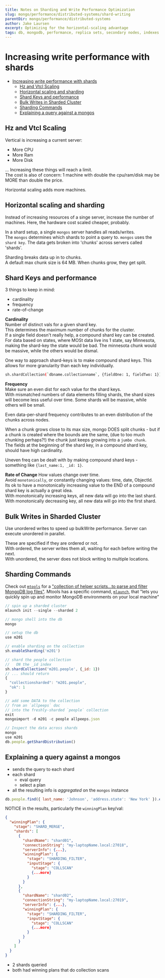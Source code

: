 ```yaml
---
title: Notes on Sharding and Write Performance Optimization
slug: mongo/performance/distributed-systems/shard-writing
parentDir: mongo/performance/distributed-systems
author: Jake Laursen
excerpt: Optimizing for the horizontal-scaling advantage
tags: db, mongodb, performance, replica sets, secondary nodes, indexes
---
```


# Increasing write performance with shards

- [Increasing write performance with shards](#increasing-write-performance-with-shards)
  - [Hz and Vtcl Scaling](#hz-and-vtcl-scaling)
  - [Horizontal scaling and sharding](#horizontal-scaling-and-sharding)
  - [Shard Keys and performance](#shard-keys-and-performance)
  - [Bulk Writes in Sharded Cluster](#bulk-writes-in-sharded-cluster)
  - [Sharding Commands](#sharding-commands)
  - [Explaining a query against a mongos](#explaining-a-query-against-a-mongos)

## Hz and Vtcl Scaling

Vertical is increasing a current server:

- More CPU
- More Ram
- More Disk

... Increasing these things will reach a limit.  
 The cost is also of concern: 1 machine with double the cpu/ram/disk may be MORE than double the price.

Horizontal scaling adds more machines.

## Horizontal scaling and sharding

Instead of increasing resources of a singe server, increase the number of machines. Here, the hardware cost scaled cheaper, probably.

In a shard setup, a single `mongos` server handles all reads/writes.  
The `mongos` determines which shards to point a query to. `mongos` uses the `shard key`. The data gets broken into 'chunks' across servers called 'shards'.

Sharding breaks data up in to chunks.  
A default max chunk size is 64 MB. When chunks grow, they get split.

## Shard Keys and performance

3 things to keep in mind:

- cardinality
- frequency
- rate-of-change

**Cardinality**  
 Number of distinct vals for a given shard key.  
 This determines the maximum number of chunks for the cluster.  
 If a single field doesn't really help, a compound shard key can be created.  
 For data based on states, where MOSt data live ins 1 state, say Minnesota, making the shard-key the state would be bad. The minnesota chunk would be massive, while the others would be dismal.

One way to approach shard-keys is to make compound shard keys. This allows for more granularity than each key individually.

```bash
sh.shardCollection(`dbname.collectionname`, {fieldOne: 1, fieldTwo: 1})
```

**Frequency**  
Make sure an even dist for each value for the shard keys.  
With mismatched numbers of data elements filling shards, the shard sizes will become less useful over time. Some shards will be massive, while others will be small.

Even data-per-shard frequency contributes to an even distribution of the chunks across nodes.

When a chunk grows close to its max size, mongo DOES split chunks - but if a chunk is created where the bounds are the same, (due to too much chunking perhaps?!) the chunk just keeps growing into a `jumbo chunk`.  
The fields at the beginning of the shard key, in a compound shard key, should have high cardinality.

Uneven freq can be dealt with by making compound shard keys - something like `{last_name:1, _id: 1}`.

**Rate of Change**
How values change over time.  
Avoid `monotonically`, or constantly changing values: time, date, ObjectId.  
Its ok to have a monotonically increasing value to the END of a compound shard key is actually a great idea.  
With monotonically increasing keys, all new data will go into the last shard.  
With monotonically decreasing key, all new data will go into the first shard.

## Bulk Writes in Sharded Cluster

Use unordered writes to speed up bulkWrite performance.
Server can execute unordered in parallel.

These are specified if they are ordered or not.  
With ordered, the server writes them all, waiting for each before writing the next.  
With unordered, the server does not block writing to multiple locations.

## Sharding Commands

Check out [`mtools`](https://github.com/rueckstiess/mtools) for a ["collection of helper scripts...to parse and filter MongoDB log files"](https://www.mongodb.com/blog/post/introducing-mtools). Mtools has a specific command, [`mlaunch`](http://blog.rueckstiess.com/mtools/mlaunch.html), that "lets you quickly spin up and monitor MongoDB environments on your local machine"

```js
// spin up a sharded cluster
mlaunch init --single --sharded 2

// mongo shell into the db
mongo

// setup the db
use m201

// enable sharding on the collection
sh.enableSharding('m201')

// shard the people collection
//   ON the _id index
sh.shardCollection('m201.people', {_id: 1})
// ... should return
{
  "collectionsharded": "m201.people",
  "ok": 1
}

// add some DATA to the collection
// from an `allpeeps` doc
// into the freshly-sharded `people` collection
exit
mongoimport -d m201 -c people allpeeps.json

// Inspect the data across shards
mongo
use m201
db.people.getShardDistribution()
```

## Explaining a query against a mongos

- sends the query to each shard
- each shard
  - eval query
  - select a plan
- all the resulting info is _aggregated_ on the `mongos` instance

```js
db.people.find({ last_name: 'Johnson', 'address.state': 'New York' }).explain();
```

NOTICE in the results, particularly the `winningPlan` key/val:

```json
{
  "winningPlan": {
    "stage": "SHARD_MERGE",
    "shards": [
      {
        "shardName": "shard01",
        "connectionString": "my-laptopName.local:27018",
        "serverInfo": {...},
        "winningPlan": {
          "stage": "SHARDING_FILTER",
          "inputStage": {
            "stage": "COLLSCAN"
            {...more}
          }
        }
      },
      {
        "shardName": "shard02",
        "connectionString": "my-laptopName.local:27019",
        "serverInfo": {...},
        "winningPlan": {
          "stage": "SHARDING_FILTER",
          "inputStage": {
            "stage": "COLLSCAN"
            {...more}
          }
        }
      }
    ]
  }
}
```

- 2 shards queried
- both had winning plans that do collection scans

